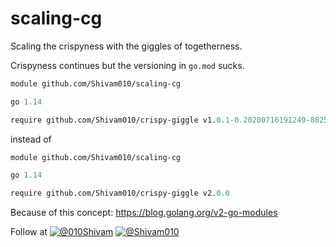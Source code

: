 # scaling-cg
Scaling the crispyness with the giggles of togetherness.

Crispyness continues but the versioning in `go.mod` sucks.
```mod
module github.com/Shivam010/scaling-cg

go 1.14

require github.com/Shivam010/crispy-giggle v1.0.1-0.20200716191249-8825fc4ff8d6

```
instead of 
```mod
module github.com/Shivam010/scaling-cg

go 1.14

require github.com/Shivam010/crispy-giggle v2.0.0
```

Because of this concept: https://blog.golang.org/v2-go-modules

Follow at
[![@010Shivam](http://i.imgur.com/wWzX9uB.png)](https://twitter.com/010Shivam)
[![@Shivam010](http://i.imgur.com/9I6NRUm.png)](https://github.com/Shivam010)
